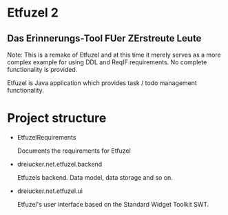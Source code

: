 # Etfuzel 2
## Das **E**rinnerungs-**T**ool **FU**er **ZE**rstreute **L**eute

Note: This is a remake of Etfuzel and at this time it merely serves as a more complex example for using DDL and ReqIF requirements.
No complete functionality is provided.

Etfuzel is Java application which provides task / todo management functionality.




Project structure
==================

- EtfuzelRequirements

   Documents the requirements for Etfuzel
- dreiucker.net.etfuzel.backend

   Etfuzels backend. Data model, data storage and so on.
   
- dreiucker.net.etfuzel.ui

   Etfuzel's user interface based on the Standard Widget Toolkit SWT.

